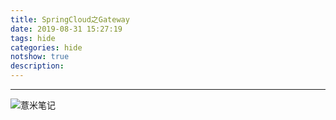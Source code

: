 ```yaml
---
title: SpringCloud之Gateway
date: 2019-08-31 15:27:19
tags: hide
categories: hide
notshow: true
description:
---
```



---

![薏米笔记](https://image.eelve.com/eblog/eblog-b269767ff45b4e01a1c380e38898c1c0.png)
